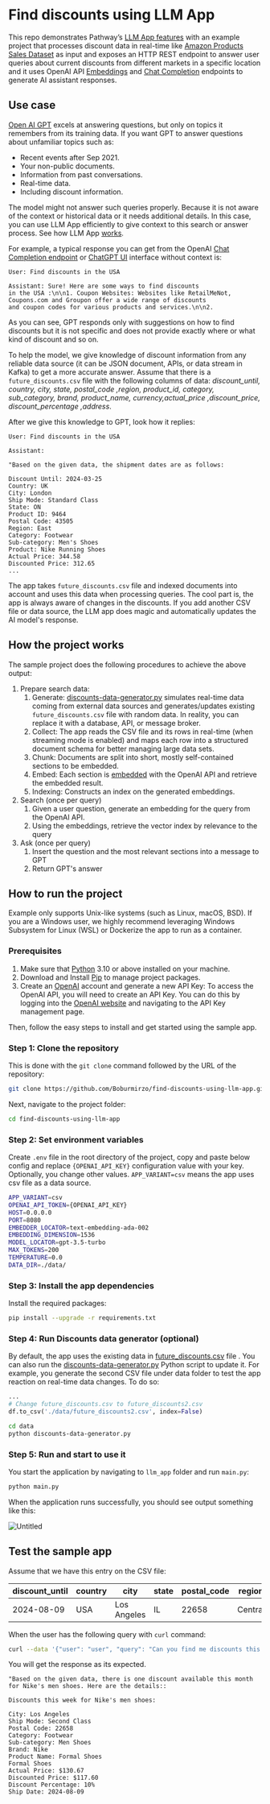 # Find discounts using LLM App

This repo demonstrates Pathway’s [LLM App features](https://github.com/pathwaycom/llm-app) with an example project that processes discount data in real-time like [Amazon Products Sales Dataset](https://www.kaggle.com/datasets/lokeshparab/amazon-products-dataset?select=Shoes.csv) as input and exposes an HTTP REST endpoint to answer user queries about current discounts from different markets in a specific location and it uses OpenAI API [Embeddings](https://platform.openai.com/docs/api-reference/embeddings) and [Chat Completion](https://platform.openai.com/docs/api-reference/completions) endpoints to generate AI assistant responses.

## Use case

[Open AI GPT](https://openai.com/gpt-4) excels at answering questions, but only on topics it remembers from its training data. If you want GPT to answer questions about unfamiliar topics such as:

- Recent events after Sep 2021.
- Your non-public documents.
- Information from past conversations.
- Real-time data.
- Including discount information.

The model might not answer such queries properly. Because it is not aware of the context or historical data or it needs additional details. In this case, you can use LLM App efficiently to give context to this search or answer process.  See how LLM App [works](https://github.com/pathwaycom/llm-app#how-it-works).

For example, a typical response you can get from the OpenAI [Chat Completion endpoint](https://platform.openai.com/docs/api-reference/chat) or [ChatGPT UI](https://chat.openai.com/) interface without context is:

```text
User: Find discounts in the USA

Assistant: Sure! Here are some ways to find discounts
in the USA :\n\n1. Coupon Websites: Websites like RetailMeNot, 
Coupons.com and Groupon offer a wide range of discounts
and coupon codes for various products and services.\n\n2.
```

As you can see, GPT responds only with suggestions on how to find discounts but it is not specific and does not provide exactly where or what kind of discount and so on.

To help the model, we give knowledge of discount information from any reliable data source (it can be JSON document, APIs, or data stream in Kafka) to get a more accurate answer. Assume that there is a `future_discounts.csv` file with the following columns of data: *discount_until, country, city, state, postal_code ,region, product_id, category, sub_category, brand, product_name, currency,actual_price ,discount_price, discount_percentage ,address*.

After we give this knowledge to GPT, look how it replies:

```text
User: Find discounts in the USA

Assistant: 

"Based on the given data, the shipment dates are as follows:
 
Discount Until: 2024-03-25  
Country: UK
City: London
Ship Mode: Standard Class
State: ON
Product ID: 9464
Postal Code: 43505
Region: East   
Category: Footwear  
Sub-category: Men's Shoes
Product: Nike Running Shoes
Actual Price: 344.58
Discounted Price: 312.65   
...
```

The app takes `future_discounts.csv` file and indexed documents into account and uses this data when processing queries. The cool part is, the app is always aware of changes in the discounts. If you add another CSV file or data source, the LLM app does magic and automatically updates the AI model's response.

## How the project works

The sample project does the following procedures to achieve the above output:

1. Prepare search data:
    1. Generate: [discounts-data-generator.py](http://discounts-data-generator.py) simulates real-time data coming from external data sources and generates/updates existing `future_discounts.csv` file with random data. In reality, you can replace it with a database, API, or message broker.
    2. Collect: The app reads the CSV file and its rows in real-time (when streaming mode is enabled) and maps each row into a structured document schema for better managing large data sets.
    3. Chunk: Documents are split into short, mostly self-contained sections to be embedded.
    4. Embed: Each section is [embedded](https://platform.openai.com/docs/guides/embeddings) with the OpenAI API and retrieve the embedded result.
    5. Indexing: Constructs an index on the generated embeddings.
2. Search (once per query)
    1. Given a user question, generate an embedding for the query from the OpenAI API.
    2. Using the embeddings, retrieve the vector index by relevance to the query
3. Ask (once per query)
    1. Insert the question and the most relevant sections into a message to GPT
    2. Return GPT's answer

## How to run the project

Example only supports Unix-like systems (such as Linux, macOS, BSD). If you are a Windows user, we highly recommend leveraging Windows Subsystem for Linux (WSL) or Dockerize the app to run as a container.

### Prerequisites

1. Make sure that [Python](https://www.python.org/downloads/) 3.10 or above installed on your machine.
2. Download and Install [Pip](https://pip.pypa.io/en/stable/installation/) to manage project packages.
3. Create an [OpenAI](https://openai.com/) account and generate a new API Key: To access the OpenAI API, you will need to create an API Key. You can do this by logging into the [OpenAI website](https://openai.com/product) and navigating to the API Key management page.

Then, follow the easy steps to install and get started using the sample app.

### Step 1: Clone the repository

This is done with the `git clone` command followed by the URL of the repository:

```bash
git clone https://github.com/Boburmirzo/find-discounts-using-llm-app.git
```

Next,  navigate to the project folder:

```bash
cd find-discounts-using-llm-app
```

### Step 2: Set environment variables

Create `.env` file in the root directory of the project, copy and paste below config and replace `{OPENAI_API_KEY}` configuration value with your key.
Optionally, you change other values. `APP_VARIANT=csv` means the app uses csv file as a data source.

```bash
APP_VARIANT=csv
OPENAI_API_TOKEN={OPENAI_API_KEY}
HOST=0.0.0.0
PORT=8080
EMBEDDER_LOCATOR=text-embedding-ada-002
EMBEDDING_DIMENSION=1536
MODEL_LOCATOR=gpt-3.5-turbo
MAX_TOKENS=200
TEMPERATURE=0.0
DATA_DIR=./data/
```

### Step 3: Install the app dependencies

Install the required packages:

```bash
pip install --upgrade -r requirements.txt
```

### Step 4: Run Discounts data generator (optional)

By default, the app uses the existing data in [future_discounts.csv](https://github.com/Boburmirzo/find-discounts-using-llm-app/blob/main/data/future_discounts.csv) file . You can also run the [discounts-data-generator.py](https://github.com/Boburmirzo/find-discounts-using-llm-app/blob/main/data/discounts-data-generator.py) Python script to update it. For example, you generate the second CSV file under data folder to test the app reaction on real-time data changes.  To do so:

```python
...
# Change future_discounts.csv to future_discounts2.csv
df.to_csv('./data/future_discounts2.csv', index=False)
```

```bash
cd data
python discounts-data-generator.py
```

### Step 5: Run and start to use it

You start the application by navigating to `llm_app` folder and run `main.py`:

```bash
python main.py
```

When the application runs successfully, you should see output something like this:

![Untitled](pathway_progress_dashboard.png)

## Test the sample app

Assume that we have this entry on the CSV file:

| discount_until | country | city | state | postal_code | region | product_id | category | sub_category | brand | product_name | currency | actual_price | discount_price | discount_percentage | address |
| --- | --- | --- | --- | --- | --- | --- | --- | --- | --- | --- | --- | --- | --- | --- | --- |
| 2024-08-09 | USA | Los Angeles | IL | 22658 | Central | 7849 | Footwear | Men Shoes | Nike | Formal Shoes | USD | 130.67 | 117.60 | 10 | 321 Oak St |

When the user has the following query with `curl` command:

```bash
curl --data '{"user": "user", "query": "Can you find me discounts this month for Nikes men shoes?"}' http://localhost:8080/
```

You will get the response as its expected.

```text
"Based on the given data, there is one discount available this month for Nike's men shoes. Here are the details::

Discounts this week for Nike's men shoes:

City: Los Angeles
Ship Mode: Second Class
Postal Code: 22658
Category: Footwear
Sub-category: Men Shoes
Brand: Nike
Product Name: Formal Shoes
Formal Shoes
Actual Price: $130.67
Discounted Price: $117.60
Discount Percentage: 10%
Ship Date: 2024-08-09
```
